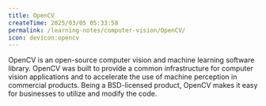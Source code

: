 ```yaml
---
title: OpenCV
createTime: 2025/03/05 05:33:58
permalink: /learning-notes/computer-vision/OpenCV/
icon: devicon:opencv
---
```


OpenCV is an open-source computer vision and machine learning software library. OpenCV was built to provide a common infrastructure for computer vision applications and to accelerate the use of machine perception in commercial products. Being a BSD-licensed product, OpenCV makes it easy for businesses to utilize and modify the code.

[//]: # (TODO: zxb待填写)